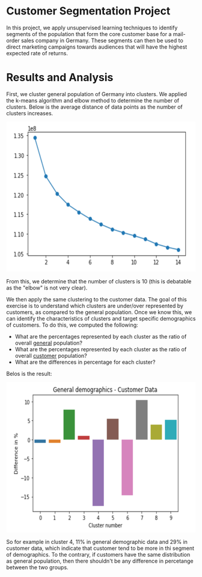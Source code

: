 # Customer Segmentation Project
In this project, we apply unsupervised learning techniques to identify segments of the population that form the core customer base for a mail-order sales company in Germany. These segments can then be used to direct marketing campaigns towards audiences that will have the highest expected rate of returns.

# Results and Analysis
First, we cluster general population of Germany into clusters. We applied the k-means algorithm and elbow method to determine the number of clusters. Below is the average distance of data points as the number of clusters increases.

<img src="https://github.com/yukiteb/Data-Science-Nanodegree/blob/master/Customer%20Segmentation/num_clusters.PNG" width="600" height="400">

From this, we determine that the number of clusters is 10 (this is debatable as the "elbow" is not very clear).

We then apply the same clustering to the customer data. The goal of this exercise is to understand which clusters are under/over represented by customers, as compared to the general population. Once we know this, we can identify the characteristics of clusters and target specific demographics of customers. To do this, we computed the following:

- What are the percentages represented by each cluster as the ratio of overall <u>general</u> population?
- What are the percentages represented by each cluster as the ratio of overall <u>customer</u> population?
- What are the differences in percentage for each cluster?

Belos is the result:

<img src="https://github.com/yukiteb/Data-Science-Nanodegree/blob/master/Customer%20Segmentation/cluster_proportion.PNG" width="600" height="400">

So for example in cluster 4, 11% in general demographic data and 29% in customer data, which indicate that customer tend to be more in thi segment of demographics. To the contrary, if customers have the same distribution as general population, then there shouldn't be any difference in percetange between the two groups.

